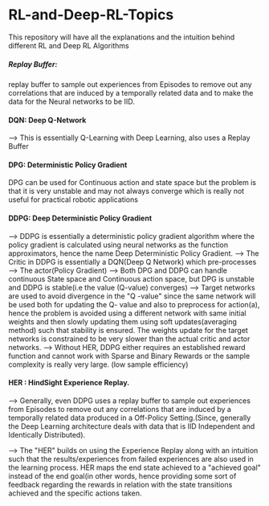 # RL-and-Deep-RL-Topics
This repository will have all the explanations and the intuition behind different RL and Deep RL Algorithms

##### Replay Buffer:
replay buffer to sample out experiences from Episodes to remove out any correlations that are induced by a temporally related data and to make the data for the Neural networks to be IID.

#### DQN: Deep Q-Network
--> This is essentially Q-Learning with Deep Learning, also uses a Replay Buffer

#### DPG: Deterministic Policy Gradient
DPG can be used for Continuous action and state space but the problem is that it is very unstable and may not always converge which is really not useful for practical robotic applications



#### DDPG: Deep Deterministic Policy Gradient
--> DDPG is essentially a deterministic policy gradient algorithm where the policy gradient is calculated using neural networks as the function approximators, hence the name Deep Deterministic Policy Gradient. 
--> The Critic in DDPG is essentially a DQN(Deep Q Network) which pre-processes 
--> The actor(Policy Gradient) 
--> Both DPG and DDPG can handle continuous State space and Continuous action space, but DPG is unstable and DDPG is stable(i.e the value (Q-value) converges)
--> Target networks are used to avoid divergence in the "Q -value" since the same network will be used both for updating the Q- value and also to preprocess for action(a), hence the problem is avoided using a different network with same initial weights and then slowly updating them using soft updates(averaging method) such that stability is ensured. The weights update for the target networks is constrained to be very slower than the actual critic and actor networks.
--> Without HER, DDPG either requires an established reward function and cannot work with Sparse and Binary Rewards or the sample complexity is really very large. (low sample efficiency)

#### HER : HindSight Experience Replay.
--> Generally, even DDPG uses a replay buffer to sample out experiences from Episodes to remove out any correlations that are induced by a temporally related data produced in a Off-Policy Setting.(Since, generally the Deep Learning architecture deals with data that is IID Independent and Identically Distributed). 

--> The "HER" builds on using the Experience Replay along with an intuition such that the results/experiences from failed experiences are also used in the learning process. HER maps the end state achieved to a "achieved goal" instead of the end goal(in other words, hence providing some sort of feedback regarding the rewards in relation with the state transitions achieved and the specific actions taken. 

